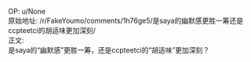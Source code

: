 
OP: u/None  
原始地址: /r/FakeYoumo/comments/1h76ge5/是saya的幽默感更胜一筹还是ccpteetci的胡适味更加深刻/  
正文:  
是saya的“幽默感”更胜一筹，还是ccpteetci的“胡适味”更加深刻？  

